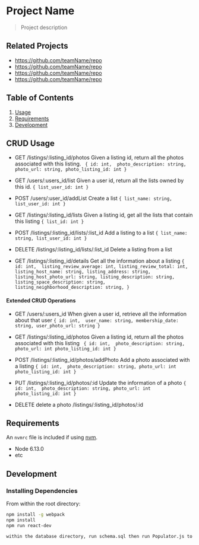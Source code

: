 # Project Name

> Project description

## Related Projects

  - https://github.com/teamName/repo
  - https://github.com/teamName/repo
  - https://github.com/teamName/repo
  - https://github.com/teamName/repo

## Table of Contents

1. [Usage](#Usage)
1. [Requirements](#requirements)
1. [Development](#development)

## CRUD Usage

- GET /listings/:listing_id/photos 
Given a listing id, return all the photos associated with this listing.
` 
{
  id: int, 
  photo_description: string,
  photo_url: string,
  photo_listing_id: int
}
`

- GET /users/:users_id/list 
Given a user id, return all the lists owned by this id.
`
{
  list_user_id: int
}
`

- POST /users/:user_id/addList 
Create a list 
`
{
  list_name: string,
  list_user_id: int
}
`

- GET /listings/:listing_id/lists
Given a listing id, get all the lists that contain this listing
`
  {
    list_id: int
  }
`

- POST /listings/:listing_id/lists/:list_id
Add a listing to a list 
`
{
  list_name: string,
  list_user_id: int
}
`

- DELETE /listings/:listing_id/lists/:list_id
Delete a listing from a list 

- GET /listings/:listing_id/details
Get all the information about a listing
`
{
  id: int, 
  listing_review_average: int,
  listing_review_total: int,
  listing_host_name: string,
  listing_address: string, 
  listing_host_photo_url: string,
  listing_description: string,
  listing_space_description: string, 
  listing_neighborhood_description: string,
}
`

#### Extended CRUD Operations 

- GET /users/:users_id
When given a user id, retrieve all the information about that user
`
{
  id: int, 
  user_name: string,
  membership_date: string,
  user_photo_url: string
}
`

- GET /listings/:listing_id/photos 
Given a listing id, return all the photos associated with this listing
` 
{
  id: int, 
  photo_description: string,
  photo_url: int
  photo_listing_id: int
}
`

- POST  /listings/:listing_id/photos/addPhoto 
Add a photo associated with a listing 
`
{
  id: int, 
  photo_description: string,
  photo_url: int
  photo_listing_id: int
}
`

- PUT /listings/:listing_id/photos/:id 
Update the information of a photo
`
{
  id: int, 
  photo_description: string,
  photo_url: int
  photo_listing_id: int
}
`

- DELETE 
delete a photo /listings/:listing_id/photos/:id 

## Requirements

An `nvmrc` file is included if using [nvm](https://github.com/creationix/nvm).

- Node 6.13.0
- etc

## Development

### Installing Dependencies

From within the root directory:

```sh
npm install -g webpack
npm install
npm run react-dev

within the database directory, run schema.sql then run Populator.js to populate the database.
```

